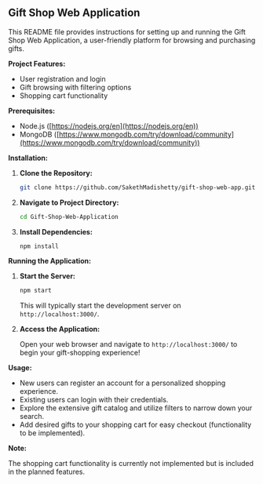 ## Gift Shop Web Application

This README file provides instructions for setting up and running the Gift Shop Web Application, a user-friendly platform for browsing and purchasing gifts.

**Project Features:**

* User registration and login
* Gift browsing with filtering options
* Shopping cart functionality

**Prerequisites:**

* Node.js ([https://nodejs.org/en](https://nodejs.org/en))
* MongoDB ([https://www.mongodb.com/try/download/community](https://www.mongodb.com/try/download/community))

**Installation:**

1. **Clone the Repository:**

   ```bash
   git clone https://github.com/SakethMadishetty/gift-shop-web-app.git
   ```

2. **Navigate to Project Directory:**

   ```bash
   cd Gift-Shop-Web-Application
   ```

3. **Install Dependencies:**

   ```bash
   npm install
   ```

**Running the Application:**

1. **Start the Server:**

   ```bash
   npm start
   ```

   This will typically start the development server on `http://localhost:3000/`.

2. **Access the Application:**

   Open your web browser and navigate to `http://localhost:3000/` to begin your gift-shopping experience!

**Usage:**

* New users can register an account for a personalized shopping experience. 
* Existing users can login with their credentials.
* Explore the extensive gift catalog and utilize filters to narrow down your search.
* Add desired gifts to your shopping cart for easy checkout (functionality to be implemented).

**Note:**

The shopping cart functionality is currently not implemented but is included in the planned features.
